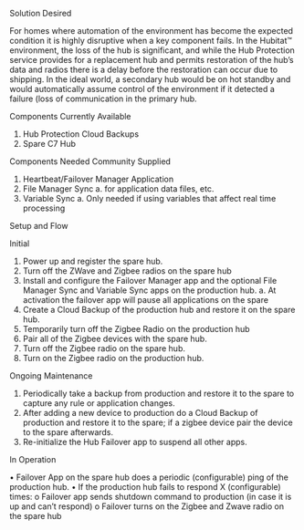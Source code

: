 Solution Desired

For homes where automation of the environment has become the expected condition it is highly disruptive when a key component fails.  In the Hubitat™ environment, the loss of the hub is significant, and while the Hub Protection service provides for a replacement hub and permits restoration of the hub’s data and radios there is a delay before the restoration can occur due to shipping.  In the ideal world, a secondary hub would be on hot standby and would automatically assume control of the environment if it detected a failure (loss of communication in the primary hub.

Components Currently Available
  1.	Hub Protection Cloud Backups
  2.	Spare C7 Hub 

Components Needed
Community Supplied
  1.	Heartbeat/Failover Manager Application
  2.	File Manager Sync 
    a.	for application data files, etc.
  3.	Variable Sync 
    a.	Only needed if using variables that affect real time processing 

Setup and Flow

Initial

  1.	Power up and register the spare hub.
  2.	Turn off the ZWave and Zigbee radios on the spare hub
  3.	Install and configure the Failover Manager app and the optional File Manager Sync and Variable Sync apps on the production hub.
    a.	At activation the failover app will pause all applications on the spare
  4.	Create a Cloud Backup of the production hub and restore it on the spare hub.
  5.	Temporarily turn off the Zigbee Radio on the production hub
  6.	Pair all of the Zigbee devices with the spare hub.
  7.	Turn off the Zigbee radio on the spare hub.
  8.	Turn on the Zigbee radio on the production hub.

Ongoing Maintenance

  1.	Periodically take a backup from production and restore it to the spare to capture any rule or application changes.
  2.	After adding a new device to production do a Cloud Backup of production and restore it to the spare; if a zigbee device pair the device to the spare afterwards.
  3.	Re-initialize the Hub Failover app to suspend all other apps.

In Operation

  •	Failover App on the spare hub does a periodic (configurable) ping of the production hub.
  •	If the production hub fails to respond X (configurable) times:
    o	Failover app sends shutdown command to production (in case it is up and can’t respond)
    o	Failover turns on the Zigbee and Zwave radio on the spare hub
